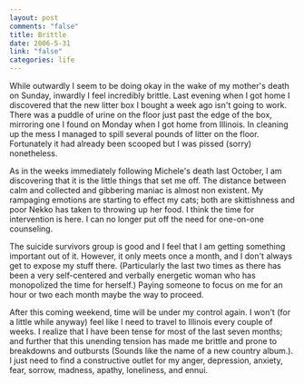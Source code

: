 ```yaml
--- 
layout: post
comments: "false"
title: Brittle
date: 2006-5-31
link: "false"
categories: life
---
```

While outwardly I seem to be doing okay in the wake of my mother's death on Sunday, inwardly I feel incredibly brittle. Last evening when I got home I discovered that the new litter box I bought a week ago isn't going to work. There was a puddle of urine on the floor just past the edge of the box, mirroring one I found on Monday when I got home from Illinois. In cleaning up the mess I managed to spill several pounds of litter on the floor. Fortunately it had already been scooped but I was pissed (sorry) nonetheless.

As in the weeks immediately following Michele's death last October, I am discovering that it is the little things that set me off. The distance between calm and collected and gibbering maniac is almost non existent. My rampaging emotions are starting to effect my cats; both are skittishness and poor Nekko has taken to throwing up her food. I think the time for intervention is here. I can no longer put off the need for one-on-one counseling.

The suicide survivors group is good and I feel that I am getting something important out of it. However, it only meets once a month, and I don't always get to expose my stuff there. (Particularly the last two times as there has been a very self-centered and verbally energetic woman who has monopolized the time for herself.) Paying someone to focus on me for an hour or two each month maybe the way to proceed.

After this coming weekend, time will be under my control again. I won't (for a little while anyway) feel like I need to travel to Illinois every couple of weeks. I realize that I have been tense for most of the last seven months; and further that this unending tension has made me brittle and prone to breakdowns and outbursts (Sounds like the name of a new country album.). I just need to find a constructive outlet for my anger, depression, anxiety, fear, sorrow, madness, apathy, loneliness, and ennui.
